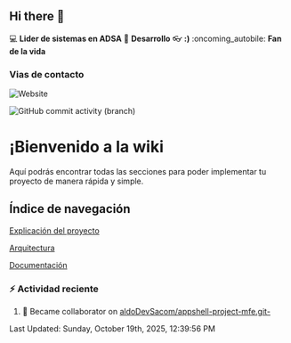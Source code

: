## Hi there 👋

:computer: **Lider de sistemas en ADSA**
:pencil: **Desarrollo**
:eyeglasses: **:)**
:oncoming_autobile: **Fan de la vida**

### Vias de contacto

![Website](https://img.shields.io/badge/pinbox.seccionamarilla.com-up-green?style=for-the-badge)

![GitHub commit activity (branch)](https://img.shields.io/github/commit-activity/m/juanduronadsa/juanduronadsa/main)

# ¡Bienvenido a la wiki

Aquí podrás encontrar todas las secciones para poder implementar tu proyecto de manera rápida y simple.

## Índice de navegación

[Explicación del proyecto](./Proyecto)

[Arquitectura](./Arquitectura)

[Documentación](./Documentación)


### :zap: Actividad reciente
<!--RECENT_ACTIVITY:start-->
1. 🤝 Became collaborator on [aldoDevSacom/appshell-project-mfe.git-](https://github.com/aldoDevSacom/appshell-project-mfe.git-)<br>
<!--RECENT_ACTIVITY:end-->

<!--RECENT_ACTIVITY:last_update--> 
Last Updated: Sunday, October 19th, 2025, 12:39:56 PM
<!--RECENT_ACTIVITY:last_update_end-->
